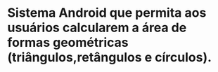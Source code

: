 # Sistema Android que permita aos usuários calcularem a área de formas geométricas (triângulos,retângulos e círculos).
